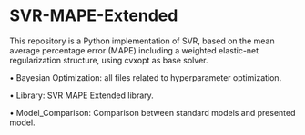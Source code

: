 # SVR-MAPE-Extended
This repository is a Python implementation of SVR, based on the mean average percentage error (MAPE) including a weighted elastic-net regularization structure, using cvxopt as base solver.  

•	Bayesian Optimization: all files related to hyperparameter optimization.

•	Library: SVR MAPE Extended library.

•	Model_Comparison: Comparison between standard models and presented model.
